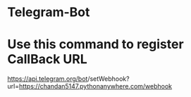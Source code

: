 # Telegram-Bot

# Use this command to register CallBack URL
https://api.telegram.org/bot<Bot-TOken>/setWebhook?url=https://chandan5147.pythonanywhere.com/webhook
